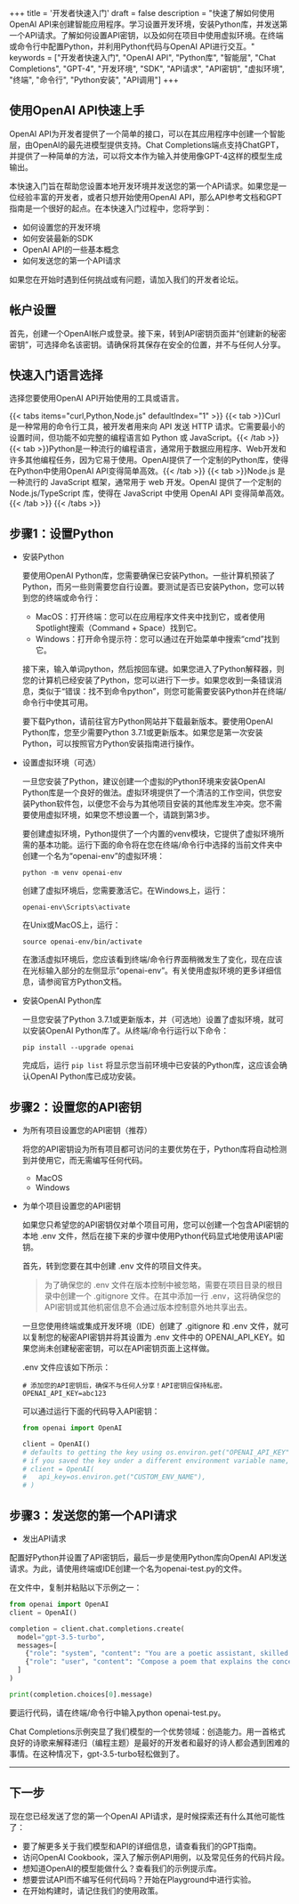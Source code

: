 +++
title = '开发者快速入门'
draft = false
description = "快速了解如何使用OpenAI API来创建智能应用程序。学习设置开发环境，安装Python库，并发送第一个API请求。了解如何设置API密钥，以及如何在项目中使用虚拟环境。在终端或命令行中配置Python，并利用Python代码与OpenAI API进行交互。"
keywords = ["开发者快速入门", "OpenAI API", "Python库", "智能层", "Chat Completions", "GPT-4", "开发环境", "SDK", "API请求", "API密钥", "虚拟环境", "终端", "命令行", "Python安装", "API调用"]
+++

## 使用OpenAI API快速上手

OpenAI API为开发者提供了一个简单的接口，可以在其应用程序中创建一个智能层，由OpenAI的最先进模型提供支持。Chat Completions端点支持ChatGPT，并提供了一种简单的方法，可以将文本作为输入并使用像GPT-4这样的模型生成输出。

本快速入门旨在帮助您设置本地开发环境并发送您的第一个API请求。如果您是一位经验丰富的开发者，或者只想开始使用OpenAI API，那么API参考文档和GPT指南是一个很好的起点。在本快速入门过程中，您将学到：

- 如何设置您的开发环境
- 如何安装最新的SDK
- OpenAI API的一些基本概念
- 如何发送您的第一个API请求

如果您在开始时遇到任何挑战或有问题，请加入我们的开发者论坛。

## 帐户设置

首先，创建一个OpenAI帐户或登录。接下来，转到API密钥页面并“创建新的秘密密钥”，可选择命名该密钥。请确保将其保存在安全的位置，并不与任何人分享。

## 快速入门语言选择

选择您要使用OpenAI API开始使用的工具或语言。

{{< tabs items="curl,Python,Node.js" defaultIndex="1" >}}
  {{< tab >}}Curl 是一种常用的命令行工具，被开发者用来向 API 发送 HTTP 请求。它需要最小的设置时间，但功能不如完整的编程语言如 Python 或 JavaScript。{{< /tab >}}
  {{< tab >}}Python是一种流行的编程语言，通常用于数据应用程序、Web开发和许多其他编程任务，因为它易于使用。OpenAI提供了一个定制的Python库，使得在Python中使用OpenAI API变得简单高效。{{< /tab >}}
  {{< tab >}}Node.js 是一种流行的 JavaScript 框架，通常用于 web 开发。OpenAI 提供了一个定制的 Node.js/TypeScript 库，使得在 JavaScript 中使用 OpenAI API 变得简单高效。{{< /tab >}}
{{< /tabs >}}

## 步骤1：设置Python

- 安装Python

    要使用OpenAI Python库，您需要确保已安装Python。一些计算机预装了Python，而另一些则需要您自行设置。要测试是否已安装Python，您可以转到您的终端或命令行：

    - MacOS：打开终端：您可以在应用程序文件夹中找到它，或者使用Spotlight搜索（Command + Space）找到它。
    - Windows：打开命令提示符：您可以通过在开始菜单中搜索“cmd”找到它。

    接下来，输入单词python，然后按回车键。如果您进入了Python解释器，则您的计算机已经安装了Python，您可以进行下一步。如果您收到一条错误消息，类似于“错误：找不到命令python”，则您可能需要安装Python并在终端/命令行中使其可用。

    要下载Python，请前往官方Python网站并下载最新版本。要使用OpenAI Python库，您至少需要Python 3.7.1或更新版本。如果您是第一次安装Python，可以按照官方Python安装指南进行操作。

- 设置虚拟环境（可选）

    一旦您安装了Python，建议创建一个虚拟的Python环境来安装OpenAI Python库是一个良好的做法。虚拟环境提供了一个清洁的工作空间，供您安装Python软件包，以便您不会与为其他项目安装的其他库发生冲突。您不需要使用虚拟环境，如果您不想设置一个，请跳到第3步。

    要创建虚拟环境，Python提供了一个内置的venv模块，它提供了虚拟环境所需的基本功能。运行下面的命令将在您在终端/命令行中选择的当前文件夹中创建一个名为“openai-env”的虚拟环境：

    ```
    python -m venv openai-env
    ```
    创建了虚拟环境后，您需要激活它。在Windows上，运行：

    ```
    openai-env\Scripts\activate
    ```
    在Unix或MacOS上，运行：

    ```
    source openai-env/bin/activate
    ```
    在激活虚拟环境后，您应该看到终端/命令行界面稍微发生了变化，现在应该在光标输入部分的左侧显示“openai-env”。有关使用虚拟环境的更多详细信息，请参阅官方Python文档。

- 安装OpenAI Python库

    一旦您安装了Python 3.7.1或更新版本，并（可选地）设置了虚拟环境，就可以安装OpenAI Python库了。从终端/命令行运行以下命令：

    ```
    pip install --upgrade openai
    ```

    完成后，运行 `pip list` 将显示您当前环境中已安装的Python库，这应该会确认OpenAI Python库已成功安装。


## 步骤2：设置您的API密钥

- 为所有项目设置您的API密钥（推荐）

    将您的API密钥设为所有项目都可访问的主要优势在于，Python库将自动检测到并使用它，而无需编写任何代码。

    - MacOS
    - Windows

- 为单个项目设置您的API密钥

    如果您只希望您的API密钥仅对单个项目可用，您可以创建一个包含API密钥的本地 .env 文件，然后在接下来的步骤中使用Python代码显式地使用该API密钥。

    首先，转到您要在其中创建 .env 文件的项目文件夹。

    > 为了确保您的 .env 文件在版本控制中被忽略，需要在项目目录的根目录中创建一个 .gitignore 文件。在其中添加一行 .env，这将确保您的API密钥或其他机密信息不会通过版本控制意外地共享出去。

    一旦您使用终端或集成开发环境（IDE）创建了 .gitignore 和 .env 文件，就可以复制您的秘密API密钥并将其设置为 .env 文件中的 OPENAI_API_KEY。如果您尚未创建秘密密钥，可以在API密钥页面上这样做。

    .env 文件应该如下所示：

    ```env
    # 添加您的API密钥后，确保不与任何人分享！API密钥应保持私密。
    OPENAI_API_KEY=abc123
    ```

    可以通过运行下面的代码导入API密钥：

    ```python
    from openai import OpenAI

    client = OpenAI()
    # defaults to getting the key using os.environ.get("OPENAI_API_KEY")
    # if you saved the key under a different environment variable name, you can do something like:
    # client = OpenAI(
    #   api_key=os.environ.get("CUSTOM_ENV_NAME"),
    # )
    ```

## 步骤3：发送您的第一个API请求

- 发出API请求

配置好Python并设置了API密钥后，最后一步是使用Python库向OpenAI API发送请求。为此，请使用终端或IDE创建一个名为openai-test.py的文件。

在文件中，复制并粘贴以下示例之一：

```python
from openai import OpenAI
client = OpenAI()

completion = client.chat.completions.create(
  model="gpt-3.5-turbo",
  messages=[
    {"role": "system", "content": "You are a poetic assistant, skilled in explaining complex programming concepts with creative flair."},
    {"role": "user", "content": "Compose a poem that explains the concept of recursion in programming."}
  ]
)

print(completion.choices[0].message)
```

要运行代码，请在终端/命令行中输入python openai-test.py。

Chat Completions示例突显了我们模型的一个优势领域：创造能力。用一首格式良好的诗歌来解释递归（编程主题）是最好的开发者和最好的诗人都会遇到困难的事情。在这种情况下，gpt-3.5-turbo轻松做到了。

---

## 下一步

现在您已经发送了您的第一个OpenAI API请求，是时候探索还有什么其他可能性了：

- 要了解更多关于我们模型和API的详细信息，请查看我们的GPT指南。
- 访问OpenAI Cookbook，深入了解示例API用例，以及常见任务的代码片段。
- 想知道OpenAI的模型能做什么？查看我们的示例提示库。
- 想要尝试API而不编写任何代码吗？开始在Playground中进行实验。
- 在开始构建时，请记住我们的使用政策。
